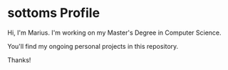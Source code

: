 # sottoms Profile

Hi, I'm Marius. I'm working on my Master's Degree in Computer Science. 

You'll find my ongoing personal projects in this repository. 

Thanks!
